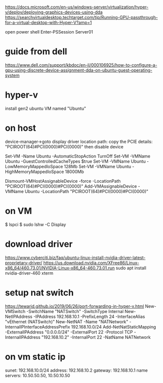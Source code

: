 https://docs.microsoft.com/en-us/windows-server/virtualization/hyper-v/deploy/deploying-graphics-devices-using-dda
https://searchvirtualdesktop.techtarget.com/tip/Running-GPU-passthrough-for-a-virtual-desktop-with-Hyper-V?amp=1

open power shell
Enter-PSSession Server01

# guide from dell
https://www.dell.com/support/kbdoc/en-il/000106925/how-to-configure-a-gpu-using-discrete-device-assignment-dda-on-ubuntu-guest-operating-system

# hyper-v
install gen2 ubuntu VM named "Ubuntu"

# on host
device-manager->goto display driver
location path: copy the PCIE details: "PCIROOT(64)#PCI(0000)#PCI(0000)"
then disable device

Set-VM -Name Ubuntu -AutomaticStopAction TurnOff
Set-VM -VMName Ubuntu -GuestControlledCacheTypes $true
Set-VM -VMName Ubuntu -LowMemoryMappedIoSpace 128Mb
Set-VM -VMName Ubuntu -HighMemoryMappedIoSpace 18000Mb

Dismount-VMHostAssignableDevice -force -LocationPath "PCIROOT(64)#PCI(0000)#PCI(0000)"
Add-VMAssignableDevice -VMName Ubuntu -LocationPath "PCIROOT(64)#PCI(0000)#PCI(0000)"

# on VM
$ lspci
$ sudo lshw -C Display

# download driver
https://www.cyberciti.biz/faq/ubuntu-linux-install-nvidia-driver-latest-proprietary-driver/
https://us.download.nvidia.com/XFree86/Linux-x86_64/460.73.01/NVIDIA-Linux-x86_64-460.73.01.run
sudo apt install nvidia-driver-460 xterm

# setup nat switch
https://tewarid.github.io/2019/06/26/port-forwarding-in-hyper-v.html
New-VMSwitch -SwitchName "NATSwitch" -SwitchType Internal
New-NetIPAddress -IPAddress 192.168.10.1 -PrefixLength 24 -InterfaceAlias "vEthernet (NATSwitch)"
New-NetNAT -Name "NATNetwork" -InternalIPInterfaceAddressPrefix 192.168.10.0/24
Add-NetNatStaticMapping -ExternalIPAddress "0.0.0.0/24" -ExternalPort 22 -Protocol TCP -InternalIPAddress "192.168.10.2" -InternalPort 22 -NatName NATNetwork

# on vm static ip
sunet: 192.168.10.0/24
address: 192.168.10.2
gateway: 192.168.10.1
name servers: 10.50.50.50, 10.50.10.50
